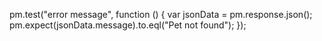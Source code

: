 pm.test("error message", function () {
    var jsonData = pm.response.json();
    pm.expect(jsonData.message).to.eql("Pet not found");
});
